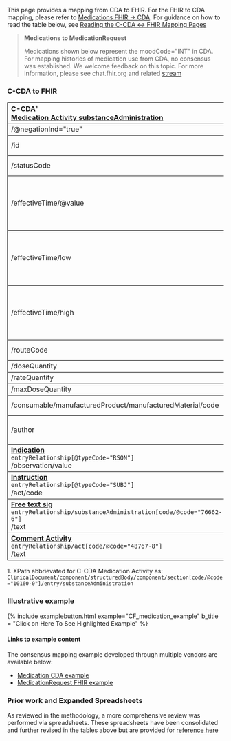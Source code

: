 <style>
td, th {
   border: 1px solid black!important;
}
</style>

This page provides a mapping from CDA to FHIR. For the FHIR to CDA mapping, please refer to [Medications FHIR → CDA](./FC-medications.html). For guidance on how to read the table below, see [Reading the C-CDA ↔ FHIR Mapping Pages](./mappingGuidance.html)

<div xmlns="http://www.w3.org/1999/xhtml" xmlns:xsi="http://www.w3.org/2001/XMLSchema-instance">
	<blockquote class="stu-note">
		<b>Medications to MedicationRequest</b>
		<p>Medications shown below represent the moodCode="INT" in CDA. For mapping histories of medication use from CDA, no consensus was established. We welcome feedback on this topic. For more information, please see chat.fhir.org and related <a href="https://chat.fhir.org/#narrow/stream/179273-CCDA-.2F-FHIR-mapping-stream/topic/CCDA.20Medication.20moodCode.20EVN.20to.20FHIR">stream</a></p>
	</blockquote>
</div>

### C-CDA to FHIR

|C-CDA¹<br>[Medication Activity substanceAdministration](http://hl7.org/cda/stds/ccda/draft1/StructureDefinition-2.16.840.1.113883.10.20.22.4.16.html)|FHIR<br>[MedicationRequest](http://hl7.org/fhir/us/core/StructureDefinition-us-core-medicationrequest.html)|Transform Steps|
|:----|:----|:----|
|/@negationInd="true"|set .doNotPerform=true||
|/id|.identifier|[CDA id ↔ FHIR identifier](mappingGuidance.html#cda-id--fhir-identifier)|
|/statusCode|.status|[CDA statusCode → FHIR status](./ConceptMap-CF-MedicationStatus.html)|
|/effectiveTime/@value|.dosageInstruction.timing.event|**Constraint**: Use this when effectiveTime@value is populated<br/>[CDA ↔ FHIR Time/Dates](mappingGuidance.html#cda--fhir-timedates)|
|/effectiveTime/low|.dosageInstruction.timing.repeat.boundsPeriod.start|**Constraint**: Use this when effectiveTime/@value is not populated<br/>[CDA ↔ FHIR Time/Dates](mappingGuidance.html#cda--fhir-timedates)|
|/effectiveTime/high|.dosageInstruction.timing.repeat.boundsPeriod.end|**Constraint**: Use this when effectiveTime/@value is not populated<br/>[CDA ↔ FHIR Time/Dates](mappingGuidance.html#cda--fhir-timedates)|
|/routeCode|.dosageInstruction.route|[CDA coding ↔ FHIR CodeableConcept](mappingGuidance.html#cda-coding--fhir-codeableconcept)|
|/doseQuantity|.dosageInstruction.doseAndRate.doseQuantity||
|/rateQuantity|.dosageInstruction.doseAndRate.rateQuantity||
|/maxDoseQuantity|.dosageInstruction.maxDosePerAdministration||
|/consumable/manufacturedProduct/manufacturedMaterial/code|.medicationCodeableConcept|[CDA coding ↔ FHIR CodeableConcept](mappingGuidance.html#cda-coding--fhir-codeableconcept)|
|/author|.requester<br/>&<br/>**[Provenance](http://hl7.org/fhir/us/core/StructureDefinition-us-core-procedure.html)**|[CDA ↔ FHIR Provenance](mappingGuidance.html#cda--fhir-provenance)|
|**[Indication](http://hl7.org/cda/stds/ccda/draft1/StructureDefinition-2.16.840.1.113883.10.20.22.4.19.html)**<br/>```entryRelationship[@typeCode="RSON"]```<br/>/observation/value|.reasonCode|[CDA coding ↔ FHIR CodeableConcept](mappingGuidance.html#cda-coding--fhir-codeableconcept)|
|**[Instruction](http://hl7.org/cda/stds/ccda/draft1/StructureDefinition-2.16.840.1.113883.10.20.22.4.20.html)**<br/>```entryRelationship[@typeCode="SUBJ"]```<br/>/act/code|.dosageInstruction.additionalInstruction|[CDA coding ↔ FHIR CodeableConcept](mappingGuidance.html#cda-coding--fhir-codeableconcept)|
|**[Free text sig](http://hl7.org/cda/stds/ccda/draft1/StructureDefinition-2.16.840.1.113883.10.20.22.4.147.html)**<br/>```entryRelationship/substanceAdministration[code/@code="76662-6"]```<br/>/text|.dosageInstruction.patientInstruction||
|**[Comment Activity](http://hl7.org/cda/stds/ccda/draft1/StructureDefinition-2.16.840.1.113883.10.20.22.4.64.html)**<br/>```entryRelationship/act[code/@code="48767-8"]```<br/>/text|**[Annotation](https://hl7.org/fhir/datatypes.html#Annotation)**<br/>.note||

1\. XPath abbrievated for C-CDA Medication Activity as: <br/> ```ClinicalDocument/component/structuredBody/component/section[code/@code="10160-0"]/entry/substanceAdministration```


### Illustrative example

{% include examplebutton.html example="CF_medication_example" b_title = "Click on Here To See Highlighted Example" %}

#### Links to example content

The consensus mapping example developed through multiple vendors are available below:
* [Medication CDA example](./Binary-CF-medication.html)
* [MedicationRequest FHIR example](./MedicationRequest-CF-medication.html)

### Prior work and Expanded Spreadsheets

As reviewed in the methodology, a more comprehensive review was performed via spreadsheets. These spreadsheets have been consolidated and further revised in the tables above but are provided for [reference here](https://github.com/HL7/ccda-on-fhir/blob/Feb2023/mappings/CF/CCDA-FHIR%20MedicationRequest.csv) 